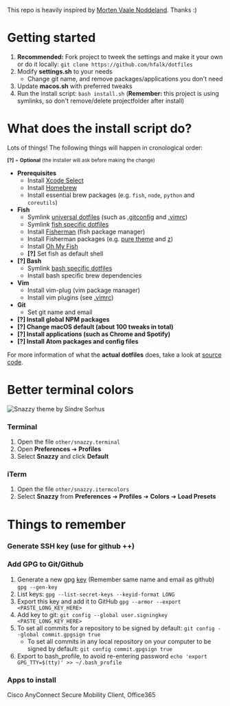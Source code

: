 This repo is heavily inspired by [Morten Vaale Noddeland](https://github.com/mortenvn/dotfiles). Thanks :)

# Getting started
1. **Recommended:** Fork project to tweek the settings and make it your own
  or do it locally: `git clone https://github.com/hfalk/dotfiles`
2. Modify **settings.sh** to your needs
    * Change git name, and remove packages/applications you don't need
3. Update **macos.sh** with preferred tweaks
4. Run the install script: `bash install.sh`
(**Remember:** this project is using symlinks, so don't remove/delete projectfolder after install)
# What does the install script do?
Lots of things! The following things will happen in cronological order:

<sub>**[?]** = **Optional** (the installer will ask before making the change)</sub>

* **Prerequisites**
  * Install [Xcode Select](http://osxdaily.com/2014/02/12/install-command-line-tools-mac-os-x/)
  * Install [Homebrew](https://brew.sh/)
  * Install essential brew packages (e.g. `fish`, `node`, `python` and `coreutils`)
* **Fish**
  * Symlink [universal dotfiles](https://github.com/mortenvn/dotfiles/tree/master/dotfiles/universal) (such as  [.gitconfig](https://github.com/mortenvn/dotfiles/blob/master/dotfiles/universal/gitconfig) and [.vimrc](https://github.com/mortenvn/dotfiles/blob/master/dotfiles/universal/vimrc))
  * Symlink [fish specific dotfiles](https://github.com/mortenvn/dotfiles/tree/master/dotfiles/fish)
  * Install [Fisherman](https://fisherman.github.io/) (fish package manager)
  * Install Fisherman packages (e.g. [pure theme](https://github.com/rafaelrinaldi/pure) and [z](https://github.com/rupa/z))
  * Install [Oh My Fish](https://github.com/oh-my-fish/oh-my-fish)
  * **[?]** Set fish as default shell
* **[?] Bash**
  * Symlink [bash specific dotfiles](https://github.com/mortenvn/dotfiles/tree/master/dotfiles/bash)
  * Install bash specific brew dependencies
* **Vim**
  * Install vim-plug (vim package manager)
  * Install vim plugins (see [.vimrc](https://github.com/mortenvn/dotfiles/blob/master/dotfiles/universal/vimrc))
* **Git**
  * Set git name and email
* **[?] Install global NPM packages**
* **[?] Change macOS default (about 100 tweaks in total)**
* **[?] Install applications (such as Chrome and Spotify)**
* **[?] Install Atom packages and config files**

For more information of what the **actual dotfiles** does, take a look at [source code](https://github.com/hfalk/dotfiles/tree/master/dotfiles).


# Better terminal colors
![Snazzy theme by Sindre Sorhus](https://github.com/sindresorhus/terminal-snazzy/raw/master/screenshot.png)


### Terminal
1. Open the file `other/snazzy.terminal`
2. Open **Preferences** ➔ **Profiles**
3. Select **Snazzy** and click **Default**


### iTerm
1. Open the file `other/snazzy.itermcolors`
2. Select **Snazzy** from **Preferences** ➔ **Profiles** ➔ **Colors** ➔ **Load Presets**

# Things to remember
### Generate SSH key (use for github ++)
### Add GPG to Git/Github
1. Generate a new gpg [key](https://help.github.com/articles/generating-a-new-gpg-key/) (Remember same name and email as github)
  `gpg --gen-key`
2. List keys: `gpg --list-secret-keys --keyid-format LONG`
3. Export this key and add it to GitHub
  `gpg --armor --export <PASTE_LONG_KEY_HERE>`
4. Add key to git: `git config --global user.signingkey <PASTE_LONG_KEY_HERE>`
5. To set all commits for a repository to be signed by default: `git config --global commit.gpgsign true`
   * To set all commits in any local repository on your computer to be signed by default: `git config commit.gpgsign true`
6. Export to bash_profile, to avoid re-entering password
  `echo 'export GPG_TTY=$(tty)' >> ~/.bash_profile`


### Apps to install
Cisco AnyConnect Secure Mobility Client, Office365
